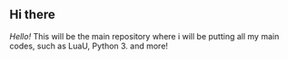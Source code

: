 ## Hi there


*Hello!* This will be the main repository where i will be putting all my main codes, such as LuaU, Python 3. and more!
